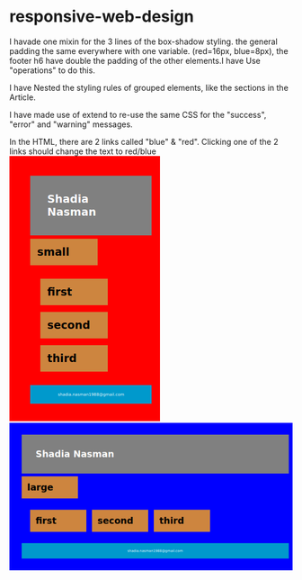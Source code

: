 # responsive-web-design

I havade one mixin for the 3 lines of the box-shadow styling.
the general padding the same everywhere with one variable. (red=16px, blue=8px), 
the footer h6 have double the padding of the other elements.I have Use "operations" to do this.

I have Nested the styling rules of grouped elements, like the sections in the Article.

I have made use of extend to re-use the same CSS for the "success", "error" and "warning" messages.

In the HTML, there are 2 links called "blue" & "red".
Clicking one of the 2 links should change the text to red/blue 
<img src="https://github.com/Shadia-Nasman/responsive-web-design/blob/master/Screenshot_2019-12-20%20myfirstWRD.png"><img src="https://github.com/Shadia-Nasman/responsive-web-design/blob/master/Screenshot_2019-12-20%20myfirstWRD(1).png">
